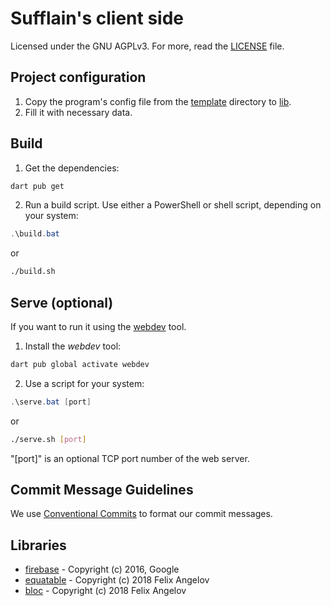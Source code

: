 # Sufflain's client side

Licensed under the GNU AGPLv3. For more, read the [LICENSE](./LICENSE) file.

## Project configuration
1. Copy the program's config file from the [template](./template) directory to [lib](./lib).
2. Fill it with necessary data.

## Build
1. Get the dependencies:
```bash
dart pub get
```

2. Run a build script. Use either a PowerShell or shell script, depending on your system:
```powershell
.\build.bat
```

or

```bash
./build.sh
```

## Serve (optional)
If you want to run it using the [webdev](https://pub.dev/packages/webdev) tool.

1. Install the *webdev* tool:
```bash
dart pub global activate webdev
```

2. Use a script for your system:
```powershell
.\serve.bat [port]
```

or 

```bash
./serve.sh [port]
```

"[port]" is an optional TCP port number of the web server.

## Commit Message Guidelines
We use [Conventional Commits](https://www.conventionalcommits.org/en/v1.0.0/) to format our commit
messages.

## Libraries
- [firebase](https://pub.dev/packages/firebase) - Copyright (c) 2016, Google
- [equatable](https://pub.dev/packages/equatable) - Copyright (c) 2018 Felix Angelov
- [bloc](https://pub.dev/packages/bloc) - Copyright (c) 2018 Felix Angelov